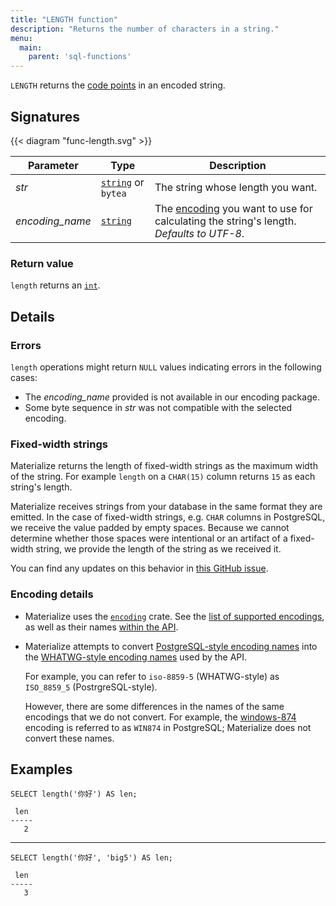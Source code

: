 ```yaml
---
title: "LENGTH function"
description: "Returns the number of characters in a string."
menu:
  main:
    parent: 'sql-functions'
---
```


`LENGTH` returns the [code points](https://en.wikipedia.org/wiki/Code_point) in
an encoded string.

## Signatures

{{< diagram "func-length.svg" >}}

Parameter | Type | Description
----------|------|------------
_str_ | [`string`](../../types/string) or `bytea` | The string whose length you want.
_encoding&lowbar;name_ | [`string`](../../types/string) | The [encoding](#encoding-details) you want to use for calculating the string's length. _Defaults to UTF-8_.

### Return value

`length` returns an [`int`](../../types/int).

## Details

### Errors

`length` operations might return `NULL` values indicating errors in the
following cases:

- The _encoding&lowbar;name_ provided is not available in our encoding package.
- Some byte sequence in _str_ was not compatible with the selected encoding.

### Fixed-width strings

Materialize returns the length of fixed-width strings as the maximum width of
the string. For example `length` on a `CHAR(15)` column returns `15` as each
string's length.

Materialize receives strings from your database in the same format they are
emitted. In the case of fixed-width strings, e.g. `CHAR` columns in PostgreSQL,
we receive the value padded by empty spaces. Because we cannot determine whether
those spaces were intentional or an artifact of a fixed-width string, we provide
the length of the string as we received it.

You can find any updates on this behavior in [this GitHub
issue](https://github.com/MaterializeInc/materialize/issues/589).

### Encoding details

- Materialize uses the [`encoding`](https://crates.io/crates/encoding) crate.
  See the [list of supported
  encodings](https://lifthrasiir.github.io/rust-encoding/encoding/index.html#supported-encodings),
  as well as their names [within the
  API](https://github.com/lifthrasiir/rust-encoding/blob/4e79c35ab6a351881a86dbff565c4db0085cc113/src/label.rs).
- Materialize attempts to convert [PostgreSQL-style encoding
  names](https://www.postgresql.org/docs/9.5/multibyte.html) into the
  [WHATWG-style encoding names](https://encoding.spec.whatwg.org/) used by the
  API.

    For example, you can refer to `iso-8859-5` (WHATWG-style) as `ISO_8859_5`
    (PostrgreSQL-style).

    However, there are some differences in the names of the same encodings that
    we do not convert. For example, the
    [windows-874](https://encoding.spec.whatwg.org/#windows-1252) encoding is
    referred to as `WIN874` in PostgreSQL; Materialize does not convert these names.

## Examples

```mzsql
SELECT length('你好') AS len;
```
```nofmt
 len
-----
   2
```

<hr/>

```mzsql
SELECT length('你好', 'big5') AS len;
```
```nofmt
 len
-----
   3
```
